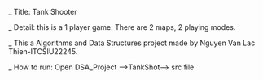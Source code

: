 _ Title: Tank Shooter          

_ Detail: this is a 1 player game. There are 2 maps, 2 playing modes.

_ This a Algorithms and Data Structures project made by Nguyen Van Lac Thien-ITCSIU22245.

_ How to run: Open DSA_Project
-->TankShot--> src file
